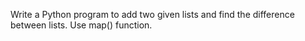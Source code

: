 Write a Python program to add two given lists and find the difference between lists. Use map() function.

